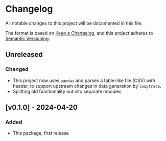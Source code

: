 # Changelog
All notable changes to this project will be documented in this file.

The format is based on [Keep a Changelog](https://keepachangelog.com/en/1.1.0/),
and this project adheres to [Semantic Versioning](https://semver.org/spec/v2.0.0.html).

## Unreleased

### Changed
* This project now uses `pandas` and parses a table-like file (CSV) _with_ header, to support upstream changes in data generation by `looptrace`.
* Splitting old functionality out into separate modules

## [v0.1.0] - 2024-04-20
 
### Added
* This package, first release
